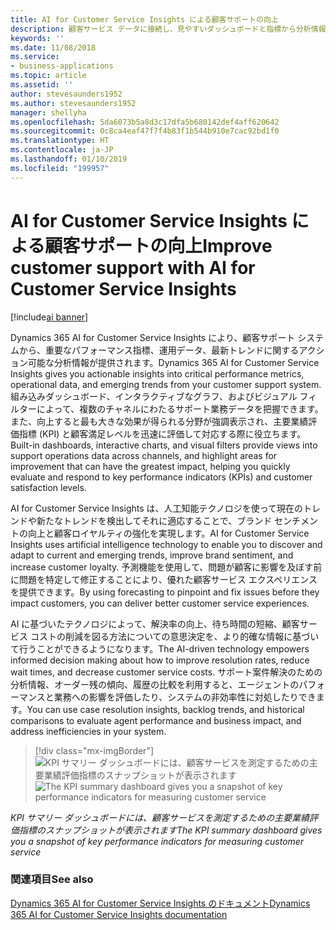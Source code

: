 ```yaml
---
title: AI for Customer Service Insights による顧客サポートの向上
description: 顧客サービス データに接続し、見やすいダッシュボードと指標から分析情報を収集します。
keywords: ''
ms.date: 11/08/2018
ms.service:
- business-applications
ms.topic: article
ms.assetid: ''
author: stevesaunders1952
ms.author: stevesaunders1952
manager: shellyha
ms.openlocfilehash: 5da6073b5a8d3c17dfa5b680142def4aff620642
ms.sourcegitcommit: 0c8ca4eaf47f7f4b83f1b544b910e7cac92bd1f0
ms.translationtype: HT
ms.contentlocale: ja-JP
ms.lasthandoff: 01/10/2019
ms.locfileid: "199957"
---
```

# <a name="improve-customer-support-with-ai-for-customer-service-insights"></a><span data-ttu-id="2936b-103">AI for Customer Service Insights による顧客サポートの向上</span><span class="sxs-lookup"><span data-stu-id="2936b-103">Improve customer support with AI for Customer Service Insights</span></span>

[!include[ai banner](../includes/ai.md)] 

<span data-ttu-id="2936b-104">Dynamics 365 AI for Customer Service Insights により、顧客サポート システムから、重要なパフォーマンス指標、運用データ、最新トレンドに関するアクション可能な分析情報が提供されます。</span><span class="sxs-lookup"><span data-stu-id="2936b-104">Dynamics 365 AI for Customer Service Insights gives you actionable insights into critical performance metrics, operational data, and emerging trends from your customer support system.</span></span> <span data-ttu-id="2936b-105">組み込みダッシュボード、インタラクティブなグラフ、およびビジュアル フィルターによって、複数のチャネルにわたるサポート業務データを把握できます。また、向上すると最も大きな効果が得られる分野が強調表示され、主要業績評価指標 (KPI) と顧客満足レベルを迅速に評価して対応する際に役立ちます。</span><span class="sxs-lookup"><span data-stu-id="2936b-105">Built-in dashboards, interactive charts, and visual filters provide views into support operations data across channels, and highlight areas for improvement that can have the greatest impact, helping you quickly evaluate and respond to key performance indicators (KPIs) and customer satisfaction levels.</span></span>

<span data-ttu-id="2936b-106">AI for Customer Service Insights は、人工知能テクノロジを使って現在のトレンドや新たなトレンドを検出してそれに適応することで、ブランド センチメントの向上と顧客ロイヤルティの強化を実現します。</span><span class="sxs-lookup"><span data-stu-id="2936b-106">AI for Customer Service Insights uses artificial intelligence technology to enable you to discover and adapt to current and emerging trends, improve brand sentiment, and increase customer loyalty.</span></span> <span data-ttu-id="2936b-107">予測機能を使用して、問題が顧客に影響を及ぼす前に問題を特定して修正することにより、優れた顧客サービス エクスペリエンスを提供できます。</span><span class="sxs-lookup"><span data-stu-id="2936b-107">By using forecasting to pinpoint and fix issues before they impact customers, you can deliver better customer service experiences.</span></span>

<span data-ttu-id="2936b-108">AI に基づいたテクノロジによって、解決率の向上、待ち時間の短縮、顧客サービス コストの削減を図る方法についての意思決定を、より的確な情報に基づいて行うことができるようになります。</span><span class="sxs-lookup"><span data-stu-id="2936b-108">The AI-driven technology empowers informed decision making about how to improve resolution rates, reduce wait times, and decrease customer service costs.</span></span> <span data-ttu-id="2936b-109">サポート案件解決のための分析情報、オーダー残の傾向、履歴の比較を利用すると、エージェントのパフォーマンスと業務への影響を評価したり、システムの非効率性に対処したりできます。</span><span class="sxs-lookup"><span data-stu-id="2936b-109">You can use case resolution insights, backlog trends, and historical comparisons to evaluate agent performance and business impact, and address inefficiencies in your system.</span></span>

> [!div class="mx-imgBorder"]
> <span data-ttu-id="2936b-110">![KPI サマリー ダッシュボードには、顧客サービスを測定するための主要業績評価指標のスナップショットが表示されます](media/ai-customer-service-insights.png "KPI サマリー ダッシュボードには、顧客サービスを測定するための主要業績評価指標のスナップショットが表示されます")</span><span class="sxs-lookup"><span data-stu-id="2936b-110">![The KPI summary dashboard gives you a snapshot of key performance indicators for measuring customer service](media/ai-customer-service-insights.png "The KPI summary dashboard gives you a snapshot of key performance indicators for measuring customer service")</span></span>

<span data-ttu-id="2936b-111">*KPI サマリー ダッシュボードには、顧客サービスを測定するための主要業績評価指標のスナップショットが表示されます*</span><span class="sxs-lookup"><span data-stu-id="2936b-111">*The KPI summary dashboard gives you a snapshot of key performance indicators for measuring customer service*</span></span>

### <a name="see-also"></a><span data-ttu-id="2936b-112">関連項目</span><span class="sxs-lookup"><span data-stu-id="2936b-112">See also</span></span>
[<span data-ttu-id="2936b-113">Dynamics 365 AI for Customer Service Insights のドキュメント</span><span class="sxs-lookup"><span data-stu-id="2936b-113">Dynamics 365 AI for Customer Service Insights documentation</span></span>](https://docs.microsoft.com/dynamics365/ai/customer-service-insights/overview)

